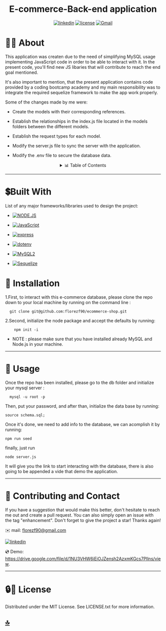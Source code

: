 <p><h1 align= "center" id="title">E-commerce-Back-end application</h1></p>


<div style="text-align: center;">

[![linkedin](https://img.shields.io/badge/linkedin-blue?style=for-the-badge&logo=linkedin&logoColor=white&logoWidth=20&link=https://www.linkedin.com/in/luis-felipe-florez-98403123a/)](https://www.linkedin.com/in/luis-felipe-florez-98403123a/)  [![license](https://img.shields.io/badge/license-MIT-white?labelColor=green&style=for-the-badge&logo=license&logoColor=white&logoWidth=20&link=https://github.com/florezf90/PRO-README-generator/blob/main/LICENSE)](https://github.com/florezf90/PRO-README-generator/blob/main/LICENSE)   [![Gmail](https://img.shields.io/badge/Gmail-red?style=for-the-badge&logo=Gmail&logoColor=white&logoWidth=20)](mailto:florezf90@gmail.com)


</div>


  # 👩‍💻 About

This application was createn due to the need of simplifying MySQL usage implementing JavaScript code in order to be able to interact with it. In the present code, you'll find new JS libaries that will contribute to reach the end goal mentioned.

It's also important to mention, that the present application contains code provided by a coding bootcamp academy and my main responsibility was to integrate the required sequelize framework to make the app work properly.

Some of the changes made by me were:

* Create the models with their corresponding references.

* Establish the relationships in the index.js file located in the models folders between the different models.

* Establish the request types for each model.

* Modify the server.js file to sync the server with the application.

* Modify the .env file to secure the database data.



<details>
  <summary align= "center"> 📊 Table of Contents </summary>
  <ol>
    <li>
      <a >About The Project</a>
        <li><a>Built With</a
    </li>
    <li><a>Installation</a></li>
    <li><a >Usage</a></li>
    <li><a >Contributing and Contact</a></li>
    <li><a >License</a></li>
  </ol>
</details>




---------
# 💲Built With 

 List of any major frameworks/libraries used to design the project: 


* [![NODE.JS](https://img.shields.io/badge/NODE.JS-green?style=flat&logo=node.js&logoColor=white&logoWidth=21&link=https://nodejs.org/en)](https://nodejs.org/en)

* [![JavaScript](https://img.shields.io/badge/JavaScript-white?style=flat&logo=JavaScript&logoColor=yellow&logoWidth=21&link=https://www.w3schools.com/js/)](https://www.w3schools.com/js/)

*  [![express](https://img.shields.io/badge/express-blue?style=flat&logo=npm&link=https://www.npmjs.com/package/express)](https://www.npmjs.com/package/express)

* [![dotenv](https://img.shields.io/badge/dotenv-red?style=flat&logo=npm&link=https://www.npmjs.com/package/dotenv)](https://www.npmjs.com/package/dotenv)

* [![MySQL2](https://img.shields.io/badge/MySQL2-green?style=flat&logo=npm&link=https://www.npmjs.com/package/mysql2)](https://www.npmjs.com/package/mysql2)

* [![Sequelize](https://img.shields.io/badge/Sequelize-navy?style=flat&logo=npm&link=https://www.npmjs.com/package/sequelize)](https://www.npmjs.com/package/sequelize)

# 🚀 Installation 

1.First, to interact with this e-commerce database, please clone the repo down to your local machine by running on the command line :
 
      git clone git@github.com:florezf90/ecommerce-shop.git


2.Second, initialize the node package and accept the defaults by running: 
 
        npm init -i
 
   * NOTE : please make sure that you have installed already MySQL and Node.js in your machine.

 -----------------------------
 # 📖 Usage

  Once the repo has been installed, please go to the db folder and initialize your mysql server :
  
      mysql -u root -p

 Then, put your password, and after than, initialize the data base by running:

    source schema.sql;


Once it's done, we need to add info to the database, we can acomplish it by running:

    npm run seed


finally, just run 

    node server.js

   
  It  will give you the link to start interacting with the database, there is also going to be appended a 
  vide that demo the application.


-------- 

# 📱 Contributing and Contact 

If you have a suggestion that would make this better, don't hesitate to reach me out and create a pull request. You can also simply open an issue with the tag "enhancement". Don't forget to give the project a star! Thanks again!

 ✉️ mail: florezf90@gmail.com

 [![linkedin](https://img.shields.io/badge/linkedin-blue?style=flat&logo=linkedin&logoColor=white&logoWidth=20&link=https://www.linkedin.com/in/luis-felipe-florez-98403123a/)](https://www.linkedin.com/in/luis-felipe-florez-98403123a/)


 💿 Demo: https://drive.google.com/file/d/1NU3VHW6iEiOJZensh2AzxmKGcs7Pllns/view.


-----

 # 🔒🔑 License
 
Distributed under the MIT License. See LICENSE.txt for more information.


## [🔝](#title)



[linkedin-shield]: https://img.shields.io/badge/-LinkedIn-black.svg?style=for-the-badge&logo=linkedin&colorB=555
[linkedin-url]: https://www.linkedin.com/in/luis-felipe-florez-98403123a/